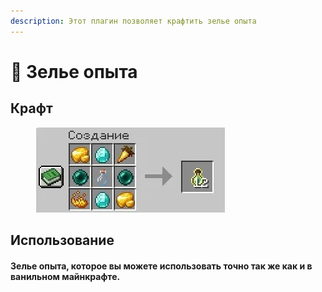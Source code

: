 ```yaml
---
description: Этот плагин позволяет крафтить зелье опыта
---
```


# 🍷 Зелье опыта

## Крафт

<div align="left">

<figure><img src="../../.gitbook/assets/0x3d7hqdwvk.webp" alt=""><figcaption></figcaption></figure>

</div>

## Использование

#### Зелье опыта, которое вы можете использовать точно так же как и в ванильном майнкрафте.
